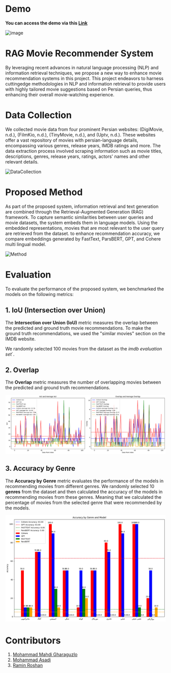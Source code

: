 # Demo
**You can access the demo via this [Link](https://drippypale-movie-rag.hf.space/)**

<img width="947" alt="image" src="https://github.com/user-attachments/assets/2ab997fc-5e80-410b-8122-0ab3f251d2cf">


# RAG Movie Recommender System
By leveraging recent advances in natural language processing (NLP) and
information retrieval techniques, we propose a new way to enhance movie
recommendation systems in this project. This project endeavors to harness cuttingedge methodologies in NLP and information retrieval to provide users with highly
tailored movie suggestions based on Persian queries, thus enhancing their overall
movie-watching experience.


# Data Collection
We collected movie data from four prominent Persian websites: (DigiMovie, n.d.),
(FilmKio, n.d.), (TinyMovie, n.d.), and (Uptv, n.d.). These websites offer a vast
repository of movies with persian-language details, encompassing various genres,
release years, IMDB ratings and more. The data extraction process involved scraping
information such as movie titles, descriptions, genres, release years, ratings, actors'
names and other relevant details.

![DataCollection](https://github.com/NLP-Final-Projects/nlp-final-project/assets/39520184/a1e6dca3-de68-4882-a78d-d9856da5e64d)




# Proposed Method
As part of the proposed system, information retrieval and text generation are
combined through the Retrieval-Augmented Generation (RAG) framework. To
capture semantic similarities between user queries and movie datasets, the system
embeds them in language models. Using the embedded representations, movies that
are most relevant to the user query are retrieved from the dataset. to enhance
recommendation accuracy, we compare embeddings generated by FastText,
ParsBERT, GPT, and Cohere multi lingual model.

![Method](https://github.com/NLP-Final-Projects/nlp-final-project/assets/39520184/8123ab56-ba37-4ebe-a1be-b00297d7162b)

# Evaluation
To evaluate the performance of the proposed system, we benchmarked the models on the following metrics:
## 1. IoU (Intersection over Union)
The **Intersection over Union (IoU)** metric measures the overlap between the predicted and ground truth movie recommendations. To make the ground truth recommendations, we used the "similar movies" section on the IMDB website. 

We randomly selected 100 movies from the dataset as the *imdb evaluation set*`.
## 2. Overlap
The **Overlap** metric measures the number of overlapping movies between the predicted and ground truth recommendations. 

![IoU](/benchmarking/IoU-and-Overlap.png)

## 3. Accuracy by Genre
The **Accuracy by Genre** metric evaluates the performance of the models in recommending movies from different genres. We randomly selected 10 **genres** from the dataset and then calculated the accuracy of the models in recommending movies from these genres. Meaning that we calculated the percentage of movies from the selected genre that were recommended by the models.

![Accuracy by Genre](/benchmarking/acc-by-genre.png)

# Contributors
1. [Mohammad Mahdi Gharaguzlo](https://github.com/LaZBeaver)
2. [Mohammad Asadi](https://github.com/MAsadi7)
3. [Ramin Roshan](https://github.com/albino-crow)

